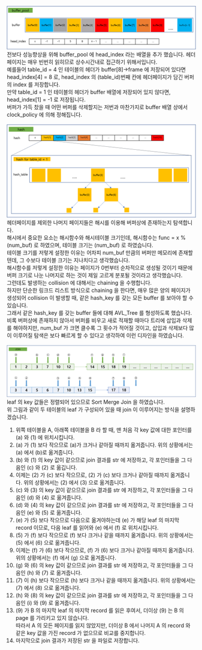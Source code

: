 ![Buffer](./image/buffer.png)
<br/>
전보다 성능향상을 위해 buffer_pool 에 head_index 라는 배열을 추가 했습니다. 헤더페이지는 매우 빈번히 읽히므로 상수시간내로 접근하기 위해서입니다.<br/>
예를들어 table_id = 4 인 테이블의 헤더가 buffer[8]->frame 에 저장되어 있다면 head_index[4] = 8 로, head_index 의 (table_id)번째 칸에 헤더페이지가 담긴 버퍼의 index 를 저장합니다. <br/>
만약 table_id = 1 인 테이블의 헤더가 buffer 배열에 저장되어 있지 않다면, head_index[1] = -1 로 저장됩니다. <br/>
버퍼가 가득 찼을 때 어떤 버퍼를 삭제할지는 저번과 마찬가지로 buffer 배열 상에서 clock_policy 에 의해 정해집니다. <br/>
<br/>
![Hash](./image/hash.png)
<br/>
헤더페이지를 제외한 나머지 페이지들은 해시를 이용해 버퍼상에 존재하는지 탐색합니다. <br/>
해시에서 중요한 요소는 해시함수와 해시테이블 크기인데, 해시함수는 func = x % (num_buf) 로 하였으며, 테이블 크기는 (num_buf) 로 하였습니다. <br/>
테이블 크기를 저렇게 설정한 이유는 어차피 num_buf 만큼의 버퍼만 메모리에 존재할 텐데, 그 수보다 테이블 크기는 지나치다고 생각했습니다. <br/>
해시함수를 저렇게 설정한 이유는 페이지가 0번부터 순차적으로 생성될 것이기 때문에 버퍼 크기로 나눈 나머지로 하는 것이 제일 고르게 분포될 것이라고 생각했습니다. <br/>
그런데도 발생하는 collision 에 대해서는 chaining 을 수행합니다. <br/>
하지만 단순한 링크드 리스트 방식으로 chaining 을 한다면, 매우 많은 양의 페이지가 생성되어 collision 이 발생할 때, 같은 hash_key 를 갖는 모든 buffer 를 보아야 할 수 있습니다. <br/>
그래서 같은 hash_key 를 갖는 buffer 들에 대해 AVL_Tree 를 형성하도록 했습니다. <br/>
비록 버퍼상에 존재하지 않아서 버퍼를 비우고 새로 적재할 때마다 트리에 삽입과 삭제를 해야하지만, num_buf 가 크면 클수록 그 횟수가 적어질 것이고, 삽입과 삭제보다 많이 이루어질 탐색은 보다 빠르게 할 수 있다고 생각하여 이런 디자인을 하였습니다. <br/>
<br/>
![Join](./image/join.png)
<br/>
leaf 의 key 값들은 정렬되어 있으므로 Sort Merge Join 을 하였습니다. <br/>
위 그림과 같이 두 테이블의 leaf 가 구성되어 있을 때 join 이 이루어지는 방식을 설명하겠습니다. <br/>
1. 위쪽 테이블을 A, 아래쪽 테이블을 B 라 할 때, 맨 처음 각 key 값에 대한 포인터를 (a) 와 (1) 에 위치시킵니다. <br/>
2. (a) 가 (1) 보다 작으므로 (a)가 크거나 같아질 때까지 옮겨줍니다. 위의 상황에서는 (a) 에서 (b)로 옮겨줍니다. <br/>
3. (b) 와 (1) 의 key 값이 같으므로 join 결과를 str 에 저장하고, 각 포인터들을 그 다음인 (c) 와 (2) 로 옮깁니다. <br/>
4. 이제는 (2) 가 (c) 보다 작으므로, (2) 가 (c) 보다 크거나 같아질 때까지 옮겨줍니다. 위의 상황에서는 (2) 에서 (3) 으로 옮겨줍니다. <br/>
5. (c) 와 (3) 의 key 값이 같으므로 join 결과를 str 에 저장하고, 각 포인터들을 그 다음인 (d) 와 (4) 로 옮겨줍니다. <br/>
6. (d) 와 (4) 의 key 값이 같으므로 join 결과를 str 에 저장하고, 각 포인터들을 그 다음인 (e) 와 (5) 로 옮겨줍니다. <br/>
7. (e) 가 (5) 보다 작으므로 다음으로 옮겨야하는데 (e) 가 해당 leaf 의 마지막 record 이므로, 다음 leaf 를 읽어와 (e) 에서 (f) 로 위치시킵니다. <br/>
8. (5) 가 (f) 보다 작으므로 (f) 보다 크거나 같을 때까지 옮겨줍니다. 위의 상황에서는 (5) 에서 (6) 으로 옮겨줍니다. <br/>
9. 이제는 (f) 가 (6) 보다 작으므로, (f) 가 (6) 보다 크거나 같아질 때까지 옮겨줍니다. 위의 상황에서는 (f) 에서 (g) 으로 옮겨줍니다. <br/>
10. (g) 와 (6) 의 key 값이 같으므로 join 결과를 str 에 저장하고, 각 포인터들을 그 다음인 (h) 와 (7) 로 옮겨줍니다. <br/>
11. (7) 이 (h) 보다 작으므로 (h) 보다 크거나 같을 때까지 옮겨줍니다. 위의 상황에서는 (7) 에서 (8) 으로 옮겨줍니다. <br/>
12. (h) 와 (8) 의 key 값이 같으므로 join 결과를 str 에 저장하고, 각 포인터들을 그 다음인 (i) 와 (9) 로 옮겨줍니다. <br/>
13. (9) 가 B 의 마지막 leaf 의 마지막 record 를 읽은 후여서, 더이상 (9) 는 B 의 page 를 가리키고 있지 않습니다. <br/>
    따라서 A 의 모든 페이지를 읽지 않았지만, 더이상 B 에서 나머지 A 의 record 와 같은 key 값을 가진 record 가 없으므로 비교를 중지합니다. <br/>
14. 마지막으로 join 결과가 저장된 str 을 파일로 저장합니다. <br/>
<br/>
